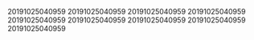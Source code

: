 20191025040959
20191025040959
20191025040959
20191025040959
20191025040959
20191025040959
20191025040959
20191025040959
20191025040959
